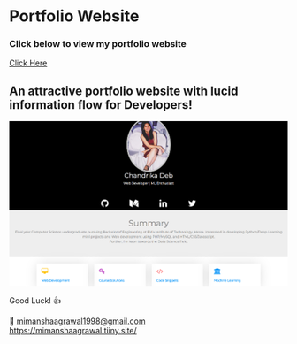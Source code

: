 # Portfolio Website

### Click below to view my portfolio website
[Click Here](https://mimanshaagrawal.tiiny.site/)

## An attractive portfolio website with lucid information flow for Developers!


<p align="center"> 
  <kbd>
  	<a href="https://chandrikadeb7.github.io/" target="_blank">
		<img src="image.png"></img>
	</a>
  </kbd>
</p>

Good Luck! :+1: 

:e-mail: mimanshaagrawal1998@gmail.com  
https://mimanshaagrawal.tiiny.site/
